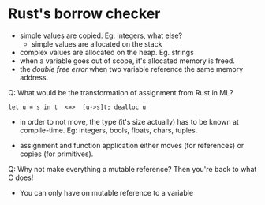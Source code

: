 # Rust's borrow checker

- simple values are copied. Eg. integers, what else?
  - simple values are allocated on the stack
- complex values are allocated on the heap. Eg. strings
- when a variable goes out of scope, it's allocated memory is freed.
- the _double free error_ when two variable reference the same memory address.

Q: What would be the transformation of assignment from Rust in ML?
```
let u = s in t  <=>  [u->s]t; dealloc u
```

- in order to not move, the type (it's size actually) has to be known at compile-time.
Eg: integers, bools, floats, chars, tuples.

- assignment and function application either moves (for references) or copies (for primitives).

Q: Why not make everything a mutable reference? Then you're back to what C does!
- You can only have on mutable reference to a variable


